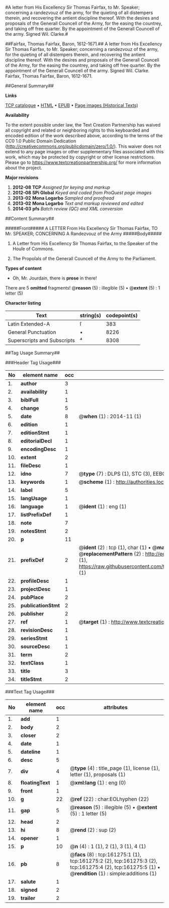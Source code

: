 #A letter from His Excellency Sir Thomas Fairfax, to Mr. Speaker; concerning a randezvouz of the army, for the quieting of all distempers therein, and recovering the antient discipline thereof. With the desires and proposals of the Generall Councell of the Army, for the easing the countrey, and taking off free quarter. By the appointment of the Generall Councell of the army. Signed Wil. Clarke.#

##Fairfax, Thomas Fairfax, Baron, 1612-1671.##
A letter from His Excellency Sir Thomas Fairfax, to Mr. Speaker; concerning a randezvouz of the army, for the quieting of all distempers therein, and recovering the antient discipline thereof. With the desires and proposals of the Generall Councell of the Army, for the easing the countrey, and taking off free quarter. By the appointment of the Generall Councell of the army. Signed Wil. Clarke.
Fairfax, Thomas Fairfax, Baron, 1612-1671.

##General Summary##

**Links**

[TCP catalogue](http://www.ota.ox.ac.uk/tcp/)  • 
[HTML](http://tei.it.ox.ac.uk/tcp/Texts-HTML/free/A84/A84774.html)  • 
[EPUB](http://tei.it.ox.ac.uk/tcp/Texts-EPUB/free/A84/A84774.epub) • 
[Page images (Historical Texts)](https://historicaltexts.jisc.ac.uk/eebo-99863982e)

**Availability**

To the extent possible under law, the Text Creation Partnership has waived all copyright and related or neighboring rights to this keyboarded and encoded edition of the work described above, according to the terms of the CC0 1.0 Public Domain Dedication (http://creativecommons.org/publicdomain/zero/1.0/). This waiver does not extend to any page images or other supplementary files associated with this work, which may be protected by copyright or other license restrictions. Please go to https://www.textcreationpartnership.org/ for more information about the project.

**Major revisions**

1. __2012-08__ __TCP__ *Assigned for keying and markup*
1. __2012-08__ __SPi Global__ *Keyed and coded from ProQuest page images*
1. __2013-02__ __Mona Logarbo__ *Sampled and proofread*
1. __2013-02__ __Mona Logarbo__ *Text and markup reviewed and edited*
1. __2014-03__ __pfs__ *Batch review (QC) and XML conversion*

##Content Summary##

#####Front#####
A LETTER From His Excellency Sir Thomas Fairfax, TO Mr. SPEAKER; CONCERNING A Randezvouz of the Army
#####Body#####

1. A Letter from His Excellency Sir Thomas Fairfax, to the Speaker of the Houſe of Commons.

1. The Propoſals of the Generall Councell of the Army to the Parliament.

**Types of content**

  * Oh, Mr. Jourdain, there is **prose** in there!

There are 5 **omitted** fragments! 
 @__reason__ (5) : illegible (5)  •  @__extent__ (5) : 1 letter (5)

**Character listing**


|Text|string(s)|codepoint(s)|
|---|---|---|
|Latin Extended-A|ſ|383|
|General Punctuation|•|8226|
|Superscripts             and Subscripts|⁴|8308|

##Tag Usage Summary##

###Header Tag Usage###

|No|element name|occ|attributes|
|---|---|---|---|
|1.|__author__|3||
|2.|__availability__|1||
|3.|__biblFull__|1||
|4.|__change__|5||
|5.|__date__|8| @__when__ (1) : 2014-11 (1)|
|6.|__edition__|1||
|7.|__editionStmt__|1||
|8.|__editorialDecl__|1||
|9.|__encodingDesc__|1||
|10.|__extent__|2||
|11.|__fileDesc__|1||
|12.|__idno__|7| @__type__ (7) : DLPS (1), STC (3), EEBO-CITATION (1), PROQUEST (1), VID (1)|
|13.|__keywords__|1| @__scheme__ (1) : http://authorities.loc.gov/ (1)|
|14.|__label__|5||
|15.|__langUsage__|1||
|16.|__language__|1| @__ident__ (1) : eng (1)|
|17.|__listPrefixDef__|1||
|18.|__note__|7||
|19.|__notesStmt__|2||
|20.|__p__|11||
|21.|__prefixDef__|2| @__ident__ (2) : tcp (1), char (1)  •  @__matchPattern__ (2) : ([0-9\-]+):([0-9IVX]+) (1), (.+) (1)  •  @__replacementPattern__ (2) : http://eebo.chadwyck.com/downloadtiff?vid=$1&page=$2 (1), https://raw.githubusercontent.com/textcreationpartnership/Texts/master/tcpchars.xml#$1 (1)|
|22.|__profileDesc__|1||
|23.|__projectDesc__|1||
|24.|__pubPlace__|2||
|25.|__publicationStmt__|2||
|26.|__publisher__|2||
|27.|__ref__|1| @__target__ (1) : http://www.textcreationpartnership.org/docs/. (1)|
|28.|__revisionDesc__|1||
|29.|__seriesStmt__|1||
|30.|__sourceDesc__|1||
|31.|__term__|2||
|32.|__textClass__|1||
|33.|__title__|3||
|34.|__titleStmt__|2||


###Text Tag Usage###

|No|element name|occ|attributes|
|---|---|---|---|
|1.|__add__|1||
|2.|__body__|2||
|3.|__closer__|2||
|4.|__date__|1||
|5.|__dateline__|1||
|6.|__desc__|5||
|7.|__div__|4| @__type__ (4) : title_page (1), license (1), letter (1), proposals (1)|
|8.|__floatingText__|1| @__xml:lang__ (1) : eng (0)|
|9.|__front__|1||
|10.|__g__|22| @__ref__ (22) : char:EOLhyphen (22)|
|11.|__gap__|5| @__reason__ (5) : illegible (5)  •  @__extent__ (5) : 1 letter (5)|
|12.|__head__|2||
|13.|__hi__|8| @__rend__ (2) : sup (2)|
|14.|__opener__|1||
|15.|__p__|10| @__n__ (4) : 1 (1), 2 (1), 3 (1), 4 (1)|
|16.|__pb__|8| @__facs__ (8) : tcp:161275:1 (1), tcp:161275:2 (2), tcp:161275:3 (2), tcp:161275:4 (2), tcp:161275:5 (1)  •  @__rendition__ (1) : simple:additions (1)|
|17.|__salute__|1||
|18.|__signed__|2||
|19.|__trailer__|2||
